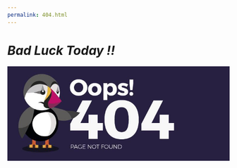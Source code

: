 ```yaml
---
permalink: 404.html
---
```


# ***Bad Luck Today !!***

[![](/images/error_404.jpg "No Page found. Click to go to Main Page")](8bin.github.io)

